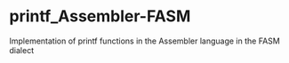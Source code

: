 # printf_Assembler-FASM
Implementation of printf functions in the Assembler language in the FASM dialect
